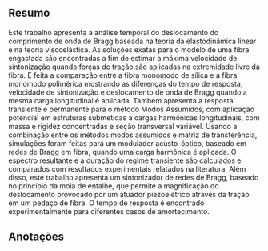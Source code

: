 ## Resumo

Este trabalho apresenta a análise temporal do deslocamento do comprimento de onda de Bragg baseada na teoria da elastodinâmica linear e na teoria viscoelástica. As soluções exatas para o modelo de uma fibra engastada são encontradas a fim de estimar a máxima velocidade de sintonização quando forças de tração são aplicadas na extremidade livre da fibra. É feita a comparação entre a fibra monomodo de sílica e a fibra monomodo polimérica mostrando as diferenças do tempo de resposta, velocidade de sintonização e deslocamento de onda de Bragg quando a mesma carga longitudinal é aplicada. Também apresenta a resposta transiente e permanente para o método Modos Assumidos, com aplicação potencial em estruturas submetidas a cargas harmônicas longitudinais, com massa e rigidez concentradas e seção transversal variável. Usando a combinação entre os métodos modos assumidos e matriz de transferência, simulações foram feitas para um modulador acusto-óptico, baseado em redes de Bragg em fibra, quando uma carga harmônica é aplicada. O espectro resultante e a duração do regime transiente são calculados e comparados com resultados experimentais relatados na literatura. Além disso, este trabalho apresenta um sintonizador de redes de Bragg, baseado no princípio da mola de entalhe, que permite a magnificação do deslocamento provocado por um atuador piezoelétrico através da tração em um pedaço de fibra. O tempo de resposta é encontrado experimentalmente para diferentes casos de amortecimento.


## Anotações

